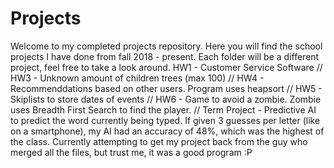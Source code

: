 # Projects
Welcome to my completed projects repository. Here you will find the school projects I have done from fall 2018 - present.
Each folder will be a different project, feel free to take a look around.
HW1 - Customer Service Software  // 
HW3 - Unknown amount of children trees (max 100)  // 
HW4 - Recommenddations based on other users. Program uses heapsort  // 
HW5 - Skiplists to store dates of events //
HW6 - Game to avoid a zombie. Zombie uses Breadth First Search to find the player.  // 
Term Project - Predictive AI to predict the word currently being typed. If given 3 guesses per letter (like on a smartphone), my AI had an accuracy of 48%, which was the highest of the class. Currently attempting to get my project back from the guy who merged all the files, but trust me, it was a good program :P
